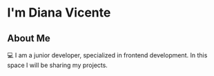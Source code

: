 #  I'm Diana Vicente
## About Me 

💻 I am a junior developer, specialized in frontend development.
In this space I will be sharing my projects. 

